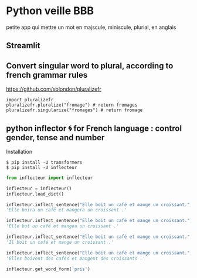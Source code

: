 Python veille BBB
=================

petite app qui mettre un mot en majscule, miniscule, plurial, en anglais

## Streamlit

## Convert singular word to plural, according to french grammar rules

https://github.com/sblondon/pluralizefr

```pyhon
import pluralizefr
pluralizefr.pluralize("fromage") # return fromages
pluralizefr.singularize("fromages") # return fromage
```

## python inflector 🌀 for French language : control gender, tense and number

Installation

	$ pip install -U transformers 
	$ pip install -U inflecteur

```python
from inflecteur import inflecteur

inflecteur = inflecteur()
inflecteur.load_dict()

inflecteur.inflect_sentence("Elle boit un café et mange un croissant.", tense='Futur')
'Elle boira un café et mangera un croissant .'

inflecteur.inflect_sentence("Elle boit un café et mange un croissant.", tense='Passé simple')
'Elle but un café et mangea un croissant .'

inflecteur.inflect_sentence("Elle boit un café et mange un croissant.", gender='m')
'Il boit un café et mange un croissant .'

inflecteur.inflect_sentence("Elle boit un café et mange un croissant.", number='p')
'Elles boivent des cafés et mangent des croissants .'

inflecteur.get_word_form('pris')
```